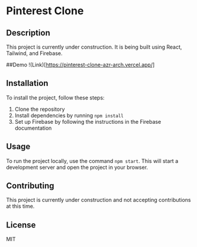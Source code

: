 # Pinterest Clone

## Description

This project is currently under construction. It is being built using React, Tailwind, and Firebase.

##Demo
!(Link)[https://pinterest-clone-azr-arch.vercel.app/]

## Installation

To install the project, follow these steps:

1. Clone the repository
2. Install dependencies by running `npm install`
3. Set up Firebase by following the instructions in the Firebase documentation

## Usage

To run the project locally, use the command `npm start`. This will start a development server and open the project in your browser.

## Contributing

This project is currently under construction and not accepting contributions at this time.

## License

MIT
